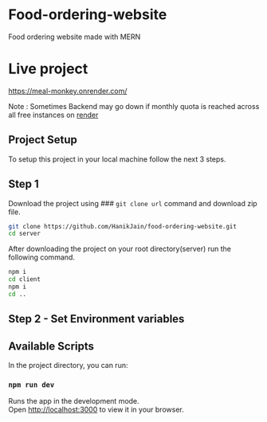 # Food-ordering-website
Food ordering website made with MERN

# Live project
https://meal-monkey.onrender.com/

Note : Sometimes Backend may go down if monthly quota is reached across all free instances on [render](https://render.com/)


## Project Setup
To setup this project in your local machine follow the next 3 steps.

## Step 1
Download the project using ### `git clone url` command and download zip file. 
```sh
git clone https://github.com/HanikJain/food-ordering-website.git
cd server
```
After downloading the project on your root directory(server) run the following command.

```sh
npm i
cd client
npm i
cd ..
```

## Step 2 - Set Environment variables 


## Available Scripts

In the project directory, you can run:

### `npm run dev`

Runs the app in the development mode.\
Open [http://localhost:3000](http://localhost:3000) to view it in your browser.


